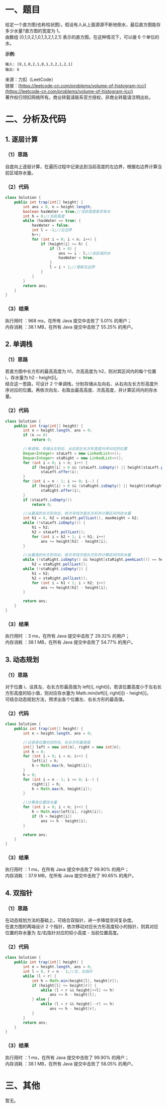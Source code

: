 # 一、题目
给定一个直方图(也称柱状图)，假设有人从上面源源不断地倒水，最后直方图能存多少水量?直方图的宽度为 1。       
由数组 [0,1,0,2,1,0,1,3,2,1,2,1] 表示的直方图，在这种情况下，可以接 6 个单位的水。     
      
**示例:**      
```
输入: [0,1,0,2,1,0,1,3,2,1,2,1]
输出: 6
```
来源：力扣（LeetCode）     
链接：[https://leetcode-cn.com/problems/volume-of-histogram-lcci](https://leetcode-cn.com/problems/volume-of-histogram-lcci)      
著作权归领扣网络所有。商业转载请联系官方授权，非商业转载请注明出处。       
# 二、分析及代码    
## 1. 逐层计算
### （1）思路
自底向上逐层计算，在遍历过程中记录达到当前高度的左边界，根据右边界计算当前区域存水量。     
### （2）代码
```java
class Solution {
    public int trap(int[] height) {
        int ans = 0, n = height.length;
        boolean hasWater = true;//当前高度是否有水
        int h = 0;//当前高度
        while (hasWater == true) {
            hasWater = false;
            int l = -1;//左边界
            h++;
            for (int i = 0; i < n; i++) {
                if (height[i] >= h) {
                    if (l > 0) {
                        ans += i - l;//该区域的水
                        hasWater = true;
                    }
                    l = i + 1;//更新左边界
                }
            }
        }
        return ans;
    }
}
```
### （3）结果
执行用时 ：968 ms，在所有 Java 提交中击败了 5.01% 的用户；    
内存消耗 ：38.1 MB，在所有 Java 提交中击败了 55.25% 的用户。      
## 2. 单调栈
### （1）思路
若直方图中长方形的最高高度为 h1，次高高度为 h2，则对其区间内的每个位置 i，存水量为 h2 - height[i]。       
结合这一思路，可设计 2 个单调栈，分别存储从左向右、从右向左长方形高度升序对应的位置。再依次向左、右取出最高高度、次高高度，并计算区间内的存水量。      
### （2）代码
```java
class Solution {
    public int trap(int[] height) {
        int n = height.length, ans = 0;
        if (n == 0)
            return 0;

        //单调栈，存储从左到右、从右到左长方形高度升序对应的位置
        Deque<Integer> staLeft = new LinkedList<>();
        Deque<Integer> staRight = new LinkedList<>();
        for (int i = 0; i < n; i++) {
            if (height[i] > 0 && (staLeft.isEmpty() || height[staLeft.peekLast()] <= height[i]))
                staLeft.offer(i);
        }
        for (int i = n - 1; i >= 0; i--) {
            if (height[i] > 0 && (staRight.isEmpty() || height[staRight.peekLast()] <= height[i]))
                staRight.offer(i);
        }
        if (staLeft.isEmpty())
            return 0;

        //从最高的长方形向左，依次寻找次高长方形并计算区间内存水量
        int h1 = 0, h2 = staLeft.pollLast(), maxHeight = h2;
        while (!staLeft.isEmpty()) {
            h1 = h2;
            h2 = staLeft.pollLast();
            for (int i = h2 + 1; i < h1; i++)
                ans += height[h2] - height[i];
        }

        //从最高的长方形向右，依次寻找次高长方形并计算区间内存水量
        while (!staRight.isEmpty() && height[staRight.peekLast()] == height[maxHeight])//排除以最高的长方形为两边边界，导致左右重复的部分
            h2 = staRight.pollLast();
        while (!staRight.isEmpty()) {
            h1 = h2;
            h2 = staRight.pollLast();
            for (int i = h1 + 1; i < h2; i++)
                ans += height[h2] - height[i];
        }

        return ans;
    }
}
```
### （3）结果
执行用时 ：3 ms，在所有 Java 提交中击败了 29.32% 的用户；    
内存消耗 ：38.1 MB，在所有 Java 提交中击败了 54.77% 的用户。        
## 3. 动态规划
### （1）思路
对于位置 i，设其左、右长方形最高值为 left[i], right[i]，若该位置高度小于左右长方形高度的较小值，则对应存水量为 Math.min(left[i], right[i]) - height[i]。     
可结合动态规划方法，预求出各个位置左、右长方形的最高值。      
### （2）代码
```java
class Solution {
    public int trap(int[] height) {
        int n = height.length, ans = 0;

        //记录各位置对应的左、右长方形最高值
        int[] left = new int[n], right = new int[n];
        int h = 0;
        for (int i = 0; i < n; i++) {
            left[i] = h;
            h = Math.max(h, height[i]);
        }
        h = 0;
        for (int i = n - 1; i >= 0; i--) {
            right[i] = h;
            h = Math.max(h, height[i]);
        }

        //计算各位置存水量
        for (int i = 0; i < n; i++) {
            h = Math.min(left[i], right[i]);
            if (h > height[i])
                ans += h - height[i];
        }

        return ans;
    }
}
```
### （3）结果
执行用时 ：1 ms，在所有 Java 提交中击败了 99.90% 的用户；    
内存消耗 ：37.9 MB，在所有 Java 提交中击败了 90.65% 的用户。      
## 4. 双指针
### （1）思路
在动态规划方法的基础上，可结合双指针，进一步降低空间复杂度。     
在直方图的两端设计 2 个指针，依次移动对应长方形高度较小的指针，则其对应位置的存水量为 左/右指针对应的较小高度 - 当前位置高度。     
### （2）代码
```java
class Solution {
    public int trap(int[] height) {
        int n = height.length, ans = 0;
        int l = 0, r = n - 1;//左、右指针
        while (l < r) {
            int h = Math.min(height[l], height[r]);
            if (height[l] <= height[r]) {
                while (l < r && height[++l] <= h)
                    ans += h - height[l];
            } else {
                while (l < r && height[--r] <= h)
                    ans += h - height[r];
            }
        }
        return ans;
    }
}
```
### （3）结果
执行用时 ：1 ms，在所有 Java 提交中击败了 99.90% 的用户；    
内存消耗 ：38.1 MB，在所有 Java 提交中击败了 58.05% 的用户。      
# 三、其他
暂无。  
